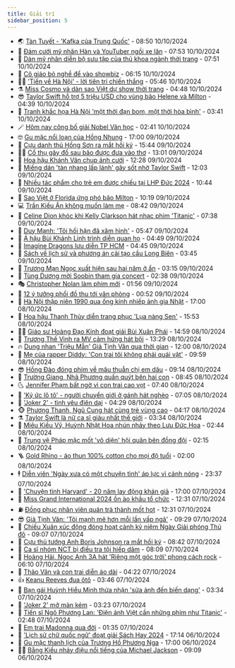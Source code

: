 ```yaml
---
title: Giải trí
sidebar_position: 5
---
```


<!-- vnexpress-giai-tri:START -->
- 🌏 [Tàn Tuyết - &#39;Kafka của Trung Quốc&#39;](https://vnexpress.net/tan-tuyet-kafka-cua-trung-quoc-4801862.html) - 08:50 10/10/2024
- 💫 [Đám cưới mỹ nhân Hàn và YouTuber ngồi xe lăn](https://vnexpress.net/dam-cuoi-my-nhan-han-va-youtuber-ngoi-xe-lan-4802502.html) - 07:53 10/10/2024
- 🌮 [Dàn mỹ nhân diễn bộ sưu tập của thủ khoa ngành thời trang](https://vnexpress.net/dan-my-nhan-dien-bo-suu-tap-cua-thu-khoa-nganh-thoi-trang-4802480.html) - 07:51 10/10/2024
- 🧠 [Cô giáo bỏ nghề để vào showbiz](https://vnexpress.net/co-giao-bo-nghe-de-vao-showbiz-4802400.html) - 06:15 10/10/2024
- 👨‍🏫 [&#39;Tiến về Hà Nội&#39; - lời tiên tri chiến thắng](https://vnexpress.net/tien-ve-ha-noi-loi-tien-tri-chien-thang-4802095.html) - 05:46 10/10/2024
- ⚗️ [Miss Cosmo và dàn sao Việt dự show thời trang](https://vnexpress.net/miss-cosmo-va-dan-sao-viet-du-show-thoi-trang-4802379.html) - 04:48 10/10/2024
- 😎 [Taylor Swift hỗ trợ 5 triệu USD cho vùng bão Helene và Milton](https://vnexpress.net/taylor-swift-ho-tro-5-trieu-usd-cho-vung-bao-helene-va-milton-4802345.html) - 04:39 10/10/2024
- 🫣 [Tranh khắc họa Hà Nội &#39;một thời đạn bom, một thời hòa bình&#39;](https://vnexpress.net/tranh-khac-hoa-ha-noi-mot-thoi-dan-bom-mot-thoi-hoa-binh-4802090.html) - 03:41 10/10/2024
- 🪄 [Hôm nay công bố giải Nobel Văn học](https://vnexpress.net/hom-nay-cong-bo-giai-nobel-van-hoc-4802321.html) - 02:41 10/10/2024
- 🤓 [Gu mặc nổi loạn của Hồng Nhung](https://vnexpress.net/gu-mac-noi-loan-cua-hong-nhung-4801547.html) - 17:00 09/10/2024
- 🫶 [Cựu danh thủ Hồng Sơn ra mắt hồi ký](https://vnexpress.net/cuu-danh-thu-hong-son-ra-mat-hoi-ky-4802060.html) - 15:44 09/10/2024
- 🧑‍🏫 [Cổ thụ gãy đổ sau bão được đưa vào thơ](https://vnexpress.net/co-thu-gay-do-sau-bao-duoc-dua-vao-tho-4800612.html) - 13:01 09/10/2024
- 🦄 [Hoa hậu Khánh Vân chụp ảnh cưới](https://vnexpress.net/hoa-hau-khanh-van-chup-anh-cuoi-4802220.html) - 12:28 09/10/2024
- 💫 [Miếng dán &#39;tàn nhang lấp lánh&#39; gây sốt nhờ Taylor Swift](https://vnexpress.net/mieng-dan-tan-nhang-lap-lanh-gay-sot-nho-taylor-swift-4802128.html) - 12:03 09/10/2024
- 🎊 [Nhiều tác phẩm cho trẻ em được chiếu tại LHP Đức 2024](https://vnexpress.net/nhieu-tac-pham-cho-tre-em-duoc-chieu-tai-lhp-duc-2024-4801715.html) - 10:44 09/10/2024
- 👹 [Sao Việt ở Florida ứng phó bão Milton](https://vnexpress.net/sao-viet-o-florida-ung-pho-bao-milton-4801886.html) - 10:19 09/10/2024
- 💻 [Trần Kiều Ân không muốn làm mẹ](https://vnexpress.net/tran-kieu-an-khong-muon-lam-me-4802059.html) - 08:42 09/10/2024
- 🤡 [Celine Dion khóc khi Kelly Clarkson hát nhạc phim &#39;Titanic&#39;](https://vnexpress.net/celine-dion-khoc-khi-kelly-clarkson-hat-nhac-phim-titanic-4801910.html) - 07:38 09/10/2024
- 🥰 [Duy Mạnh: &#39;Tôi hối hận đã xăm hình&#39;](https://vnexpress.net/duy-manh-toi-hoi-han-da-xam-hinh-4800952.html) - 05:47 09/10/2024
- 🚀 [Á hậu Bùi Khánh Linh trình diễn quan họ](https://vnexpress.net/a-hau-bui-khanh-linh-trinh-dien-quan-ho-4801900.html) - 04:49 09/10/2024
- 📝 [Imagine Dragons lưu diễn TP HCM](https://vnexpress.net/imagine-dragons-luu-dien-tp-hcm-4801975.html) - 04:45 09/10/2024
- 🐲 [Sách về lịch sử và phương án cải tạo cầu Long Biên](https://vnexpress.net/sach-ve-lich-su-va-phuong-an-cai-tao-cau-long-bien-4800803.html) - 03:45 09/10/2024
- 🎃 [Trương Mạn Ngọc xuất hiện sau hai năm ở ẩn](https://vnexpress.net/truong-man-ngoc-xuat-hien-sau-hai-nam-o-an-4801916.html) - 03:15 09/10/2024
- 🤠 [Tùng Dương mời Soobin tham gia concert](https://vnexpress.net/tung-duong-moi-soobin-tham-gia-concert-4801819.html) - 02:38 09/10/2024
- 🎭 [Christopher Nolan làm phim mới](https://vnexpress.net/christopher-nolan-lam-phim-moi-4801852.html) - 01:56 09/10/2024
- 🧰 [12 ý tưởng phối đồ thu tới văn phòng](https://vnexpress.net/12-y-tuong-phoi-do-thu-toi-van-phong-4801296.html) - 00:52 09/10/2024
- 🦍 [Hà Nội thập niên 1990 qua ống kính nhiếp ảnh gia Nhật](https://vnexpress.net/ha-noi-thap-nien-1990-qua-ong-kinh-nhiep-anh-gia-nhat-4799308.html) - 17:00 08/10/2024
- 🌝 [Hoa hậu Thanh Thủy diễn trang phục &#39;Lụa nàng Sen&#39;](https://vnexpress.net/hoa-hau-thanh-thuy-dien-trang-phuc-lua-nang-sen-4801804.html) - 15:53 08/10/2024
- 🧑‍💻 [Giáo sư Hoàng Đạo Kính đoạt giải Bùi Xuân Phái](https://vnexpress.net/giao-su-hoang-dao-kinh-doat-giai-bui-xuan-phai-4801701.html) - 14:59 08/10/2024
- 🥸 [Trương Thế Vinh ra MV cảm hứng hát bội](https://vnexpress.net/truong-the-vinh-ra-mv-cam-hung-hat-boi-4801151.html) - 13:29 08/10/2024
- 🔥 [Dung nhan &#39;Triệu Mẫn&#39; Giả Tịnh Văn qua thời gian](https://vnexpress.net/dung-nhan-trieu-man-gia-tinh-van-qua-thoi-gian-4801565.html) - 12:00 08/10/2024
- 🐎 [Mẹ của rapper Diddy: &#39;Con trai tôi không phải quái vật&#39;](https://vnexpress.net/me-cua-rapper-diddy-con-trai-toi-khong-phai-quai-vat-4801280.html) - 09:59 08/10/2024
- 😎 [Hồng Đào đóng phim về mâu thuẫn chị em dâu](https://vnexpress.net/hong-dao-dong-phim-ve-mau-thuan-chi-em-dau-4801648.html) - 09:14 08/10/2024
- 🦄 [Trường Giang, Nhã Phương quấn quýt bên hai con](https://vnexpress.net/truong-giang-nha-phuong-quan-quyt-ben-hai-con-4801629.html) - 08:45 08/10/2024
- 🌜 [Jennifer Phạm bất ngờ vì con trai cao vọt](https://vnexpress.net/jennifer-pham-bat-ngo-vi-con-trai-cao-vot-4801554.html) - 07:40 08/10/2024
- 🚦 [&#39;Ký ức lô tô&#39; - người chuyển giới ở gánh hát nghèo](https://vnexpress.net/giai-tri/phim/thu-vien-phim/ky-uc-lo-to-muon-neo-duong-doi-737) - 07:05 08/10/2024
- 🧐 [&#39;Joker 2&#39; - tình yêu điên dại](https://vnexpress.net/giai-tri/phim/thu-vien-phim/joker-2-736) - 04:29 08/10/2024
- 🐵 [Phương Thanh, Ngũ Cung hát cùng trẻ vùng cao](https://vnexpress.net/phuong-thanh-ngu-cung-hat-cung-tre-vung-cao-4801475.html) - 04:17 08/10/2024
- ⚗️ [Taylor Swift là nữ ca sĩ giàu nhất thế giới](https://vnexpress.net/taylor-swift-la-nu-ca-si-giau-nhat-the-gioi-4801479.html) - 03:34 08/10/2024
- 👺 [Miêu Kiều Vỹ, Huỳnh Nhật Hoa nhún nhảy theo Lưu Đức Hoa](https://vnexpress.net/mieu-kieu-vy-huynh-nhat-hoa-nhun-nhay-theo-luu-duc-hoa-4801455.html) - 02:44 08/10/2024
- 🌊 [Trung vệ Pháp mặc mốt &#39;vô diện&#39; hội quân bên đồng đội](https://vnexpress.net/trung-ve-phap-mac-mot-vo-dien-hoi-quan-ben-dong-doi-4801367.html) - 02:15 08/10/2024
- 🪜 [Gold Rhino - áo thun 100% cotton cho mọi độ tuổi](https://vnexpress.net/gold-rhino-ao-thun-100-cotton-cho-moi-do-tuoi-4801094.html) - 02:00 08/10/2024
- 🕴 [Diễn viên &#39;Ngày xưa có một chuyện tình&#39; áp lực vì cảnh nóng](https://vnexpress.net/dien-vien-ngay-xua-co-mot-chuyen-tinh-ap-luc-vi-canh-nong-4801212.html) - 23:37 07/10/2024
- 💃 [&#39;Chuyện tình Harvard&#39; - 20 năm lay động khán giả](https://vnexpress.net/chuyen-tinh-harvard-20-nam-lay-dong-khan-gia-4800844.html) - 17:00 07/10/2024
- 🦄 [Miss Grand International 2024 ồn ào khâu tổ chức](https://vnexpress.net/miss-grand-international-2024-on-ao-khau-to-chuc-4801268.html) - 12:31 07/10/2024
- ⛽️ [Đồng phục nhân viên quán trà thành mốt hot](https://vnexpress.net/dong-phuc-nhan-vien-quan-tra-thanh-mot-hot-4801055.html) - 12:31 07/10/2024
- 😎 [Giả Tịnh Văn: &#39;Tôi mạnh mẽ hơn mỗi lần vấp ngã&#39;](https://vnexpress.net/gia-tinh-van-toi-manh-me-hon-moi-lan-vap-nga-4801239.html) - 09:29 07/10/2024
- 🌊 [Chiều Xuân xúc động đóng hoạt cảnh kỷ niệm Ngày Giải phóng Thủ đô](https://vnexpress.net/chieu-xuan-xuc-dong-dong-hoat-canh-ky-niem-ngay-giai-phong-thu-do-4801249.html) - 09:07 07/10/2024
- 🐲 [Cựu thủ tướng Anh Boris Johnson ra mắt hồi ký](https://vnexpress.net/cuu-thu-tuong-anh-boris-johnson-ra-mat-hoi-ky-4800477.html) - 08:42 07/10/2024
- 💂 [Ca sĩ nhóm NCT bị điều tra tội hiếp dâm](https://vnexpress.net/ca-si-nhom-nct-bi-dieu-tra-toi-hiep-dam-4801181.html) - 08:09 07/10/2024
- 🙉 [Hoàng Hải, Ngọc Anh 3A hát &#39;Riêng một góc trời&#39; phong cách rock](https://vnexpress.net/hoang-hai-ngoc-anh-3a-hat-rieng-mot-goc-troi-phong-cach-rock-4801042.html) - 06:10 07/10/2024
- 💪 [Thảo Vân và con trai diễn áo dài](https://vnexpress.net/thao-van-va-con-trai-dien-ao-dai-4801038.html) - 04:22 07/10/2024
- 👍 [Keanu Reeves đua ôtô](https://vnexpress.net/keanu-reeves-dua-oto-4801010.html) - 03:46 07/10/2024
- 💪 [Bạn gái Huỳnh Hiểu Minh thừa nhận &#39;sửa ảnh đến biến dạng&#39;](https://vnexpress.net/ban-gai-huynh-hieu-minh-thua-nhan-sua-anh-den-bien-dang-4801004.html) - 03:34 07/10/2024
- 💄 [&#39;Joker 2&#39; mở màn kém](https://vnexpress.net/joker-2-mo-man-kem-4800936.html) - 03:23 07/10/2024
- 🦩 [Tiến sĩ Ngô Phương Lan: &#39;Điện ảnh Việt cần những phim như Titanic&#39;](https://vnexpress.net/tien-si-ngo-phuong-lan-dien-anh-viet-can-nhung-phim-nhu-titanic-4791747.html) - 02:48 07/10/2024
- 🥸 [Em trai Madonna qua đời](https://vnexpress.net/em-trai-madonna-qua-doi-4800883.html) - 01:35 07/10/2024
- 🧰 [&#39;Lịch sử chữ quốc ngữ&#39; đoạt giải Sách Hay 2024](https://vnexpress.net/lich-su-chu-quoc-ngu-doat-giai-sach-hay-2024-4800860.html) - 17:14 06/10/2024
- 💼 [Gu mặc thanh lịch của Trương Hồ Phương Nga](https://vnexpress.net/gu-mac-thanh-lich-cua-truong-ho-phuong-nga-4800836.html) - 17:00 06/10/2024
- 🧑‍💻 [Bằng Kiều nhảy điệu nổi tiếng của Michael Jackson](https://vnexpress.net/bang-kieu-nhay-dieu-noi-tieng-cua-michael-jackson-4800632.html) - 09:09 06/10/2024<!-- vnexpress-giai-tri:END -->
